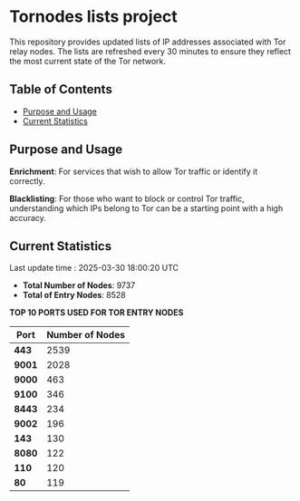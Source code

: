 # Tornodes lists project

This repository provides updated lists of IP addresses associated with Tor relay nodes. The lists are refreshed every 30 minutes to ensure they reflect the most current state of the Tor network.

## Table of Contents

- [Purpose and Usage](#purpose-and-usage)
- [Current Statistics](#current-statistics)


## Purpose and Usage

**Enrichment**: For services that wish to allow Tor traffic or identify it correctly.

**Blacklisting**: For those who want to block or control Tor traffic, understanding which IPs belong to Tor can be a starting point with a high accuracy.

## Current Statistics

Last update time : 2025-03-30 18:00:20 UTC

- **Total Number of Nodes**: 9737
- **Total of Entry Nodes**: 8528

**TOP 10 PORTS USED FOR TOR ENTRY NODES**

| **Port** | **Number of Nodes** |
|------|-----------------|
| **443**   | 2539  |
| **9001**   | 2028  |
| **9000**   | 463  |
| **9100**   | 346  |
| **8443**   | 234  |
| **9002**   | 196  |
| **143**   | 130  |
| **8080**   | 122  |
| **110**   | 120  |
| **80**   | 119  |

